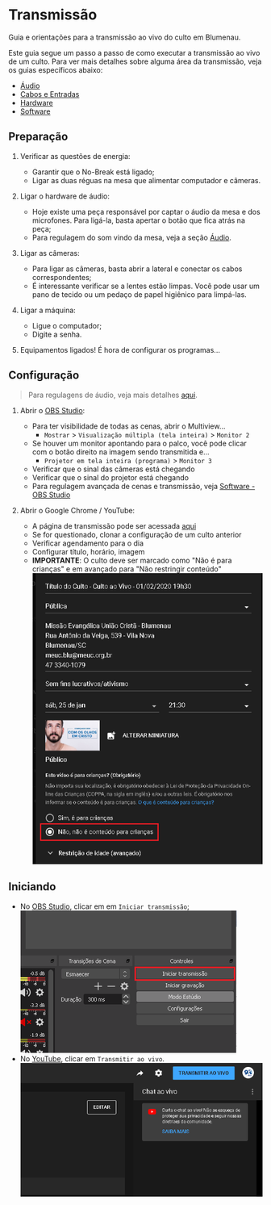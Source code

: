 # Transmissão

Guia e orientações para a transmissão ao vivo do culto em Blumenau.

Este guia segue um passo a passo de como executar a transmissão ao vivo de um culto.
Para ver mais detalhes sobre alguma área da transmissão, veja os guias específicos abaixo:

- [Áudio](./audio.md)
- [Cabos e Entradas](./cabos-e-entradas.md)
- [Hardware](./hardware.md)
- [Software](./software.md)

## Preparação

1. Verificar as questões de energia:
   - Garantir que o No-Break está ligado;
   - Ligar as duas réguas na mesa que alimentar computador e câmeras.

2. Ligar o hardware de áudio:
   - Hoje existe uma peça responsável por captar o áudio da mesa e dos microfones.
   Para ligá-la, basta apertar o botão que fica atrás na peça;
   - Para regulagem do som vindo da mesa, veja a seção [Áudio](./audio.md).

3. Ligar as câmeras:
   - Para ligar as câmeras, basta abrir a lateral e conectar os cabos correspondentes;
   - É interessante verificar se a lentes estão limpas. Você pode usar um pano de tecido ou um pedaço de papel higiênico para limpá-las.

4. Ligar a máquina:
   - Ligue o computador;
   - Digite a senha.

5. Equipamentos ligados! É hora de configurar os programas...

## Configuração

> Para regulagens de áudio, veja mais detalhes [aqui](./audio.md).

1. Abrir o [OBS Studio](./software.md#obs-studio):
   - Para ter visibilidade de todas as cenas, abrir o Multiview...
     - `Mostrar` > `Visualização múltipla (tela inteira)` > `Monitor 2`
   - Se houver um monitor apontando para o palco, você pode clicar com o botão direito na imagem sendo transmitida e...
     - `Projetor em tela inteira (programa)` > `Monitor 3`
   - Verificar que o sinal das câmeras está chegando
   - Verificar que o sinal do projetor está chegando
   - Para regulagem avançada de cenas e transmissão, veja [Software - OBS Studio](./software.md#obs-studio)

2. Abrir o Google Chrome / YouTube:
   - A página de transmissão pode ser acessada [aqui](https://studio.youtube.com/channel/UCD9zslKV3jrJb3pslWe32Bw/livestreaming/dashboard)
   - Se for questionado, clonar a configuração de um culto anterior
   - Verificar agendamento para o dia
   - Configurar título, horário, imagem
   - **IMPORTANTE**: O culto deve ser marcado como "Não é para crianças" e em avançado para "Não restringir conteúdo"
     ![YouTube](imgs/youtube-detalhes-transmissao.png)

## Iniciando

- No [OBS Studio](./software.md#obs-studio), clicar em em `Iniciar transmissão`;
  ![Iniciar transmissão](imgs/obs-iniciar-transmissao.png)
- No [YouTube](https://studio.youtube.com/channel/UCD9zslKV3jrJb3pslWe32Bw/livestreaming/dashboard), clicar em `Transmitir ao vivo`.
  ![Transmitir ao Vivo](imgs/youtube-transmitir-ao-vivo.png)
